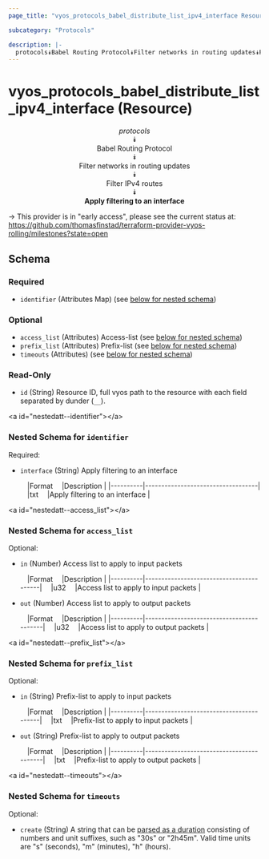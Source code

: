 ```yaml
---
page_title: "vyos_protocols_babel_distribute_list_ipv4_interface Resource - vyos"

subcategory: "Protocols"

description: |- 
  protocols⯯Babel Routing Protocol⯯Filter networks in routing updates⯯Filter IPv4 routes⯯Apply filtering to an interface
---
```


# vyos_protocols_babel_distribute_list_ipv4_interface (Resource)
<center>

*protocols*  
⯯  
Babel Routing Protocol  
⯯  
Filter networks in routing updates  
⯯  
Filter IPv4 routes  
⯯  
**Apply filtering to an interface**


</center>

-> This provider is in "early access", please see the current status at: https://github.com/thomasfinstad/terraform-provider-vyos-rolling/milestones?state=open

## Schema

### Required

- `identifier` (Attributes Map) (see [below for nested schema](#nestedatt--identifier))

### Optional

- `access_list` (Attributes) Access-list (see [below for nested schema](#nestedatt--access_list))
- `prefix_list` (Attributes) Prefix-list (see [below for nested schema](#nestedatt--prefix_list))
- `timeouts` (Attributes) (see [below for nested schema](#nestedatt--timeouts))

### Read-Only

- `id` (String) Resource ID, full vyos path to the resource with each field separated by dunder (`__`).

&lt;a id=&#34;nestedatt--identifier&#34;&gt;&lt;/a&gt;
### Nested Schema for `identifier`

Required:

- `interface` (String) Apply filtering to an interface

    &emsp;|Format  &emsp;|Description                      |
    |----------|-----------------------------------|
    &emsp;|txt     &emsp;|Apply filtering to an interface  |


&lt;a id=&#34;nestedatt--access_list&#34;&gt;&lt;/a&gt;
### Nested Schema for `access_list`

Optional:

- `in` (Number) Access list to apply to input packets

    &emsp;|Format  &emsp;|Description                            |
    |----------|-----------------------------------------|
    &emsp;|u32     &emsp;|Access list to apply to input packets  |
- `out` (Number) Access list to apply to output packets

    &emsp;|Format  &emsp;|Description                             |
    |----------|------------------------------------------|
    &emsp;|u32     &emsp;|Access list to apply to output packets  |


&lt;a id=&#34;nestedatt--prefix_list&#34;&gt;&lt;/a&gt;
### Nested Schema for `prefix_list`

Optional:

- `in` (String) Prefix-list to apply to input packets

    &emsp;|Format  &emsp;|Description                            |
    |----------|-----------------------------------------|
    &emsp;|txt     &emsp;|Prefix-list to apply to input packets  |
- `out` (String) Prefix-list to apply to output packets

    &emsp;|Format  &emsp;|Description                             |
    |----------|------------------------------------------|
    &emsp;|txt     &emsp;|Prefix-list to apply to output packets  |


&lt;a id=&#34;nestedatt--timeouts&#34;&gt;&lt;/a&gt;
### Nested Schema for `timeouts`

Optional:

- `create` (String) A string that can be [parsed as a duration](https://pkg.go.dev/time#ParseDuration) consisting of numbers and unit suffixes, such as &#34;30s&#34; or &#34;2h45m&#34;. Valid time units are &#34;s&#34; (seconds), &#34;m&#34; (minutes), &#34;h&#34; (hours).  
